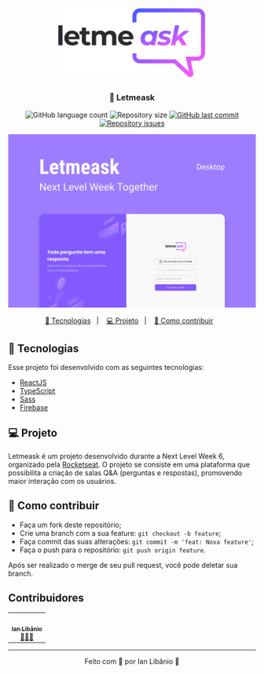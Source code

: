 <h1 align="center">
    <img alt="Letmeask" title="Logo" src="https://raw.githubusercontent.com/ianlibanio/Letmeask/4d61357234bd93b80787d7f0fe92e795ca267119/.github/logo.svg" width="300px" />
</h1>

<h3 align="center">
  💬 Letmeask
</h3>

<p align="center">
  <img alt="GitHub language count" src="https://img.shields.io/github/languages/count/ianlibanio/Letmeask?color=835afd&style=for-the-badge">

  <img alt="Repository size" src="https://img.shields.io/github/repo-size/ianlibanio/Letmeask?color=835afd&style=for-the-badge">
  
  <a href="https://github.com/ianlibanio/Letmeask/commits/master">
    <img alt="GitHub last commit" src="https://img.shields.io/github/last-commit/ianlibanio/Letmeask?color=835afd&style=for-the-badge">
  </a>

  <a href="https://github.com/ianlibanio/Letmeask/issues">
    <img alt="Repository issues" src="https://img.shields.io/github/issues/ianlibanio/Letmeask?color=835afd&style=for-the-badge">
  </a>
</p>

<img alt="Letmeask banner" title="Banner" src="https://raw.githubusercontent.com/ianlibanio/Letmeask/4d61357234bd93b80787d7f0fe92e795ca267119/.github/banner.svg" >

<p align="center">
  <a href="#-tecnologias">🚀 Tecnologias</a>&nbsp;&nbsp;&nbsp;|&nbsp;&nbsp;&nbsp;
  <a href="#-projeto">💻 Projeto</a>&nbsp;&nbsp;&nbsp;|&nbsp;&nbsp;&nbsp;
  <a href="#-como-contribuir">🤔 Como contribuir</a>&nbsp;&nbsp;&nbsp;

<br>

## 🚀 Tecnologias

Esse projeto foi desenvolvido com as seguintes tecnologias:

- [ReactJS](https://reactjs.org)
- [TypeScript](https://www.typescriptlang.org/)
- [Sass](https://sass-lang.com/)
- [Firebase](https://firebase.google.com/)

## 💻 Projeto

Letmeask é um projeto desenvolvido durante a Next Level Week 6, organizado pela [Rocketseat](https://rocketseat.com.br/). O projeto se consiste em uma plataforma que possibilita a criação de salas Q&A (perguntas e respostas), promovendo maior interação com os usuários.
  
## 🤔 Como contribuir

- Faça um fork deste repositório;
- Crie uma branch com a sua feature: `git checkout -b feature`;
- Faça commit das suas alterações: `git commit -m 'feat: Nova feature'`;
- Faça o push para o repositório: `git push origin feature`.

Após ser realizado o merge de seu pull request, você pode deletar sua branch.

## Contribuidores

<table>
  <tr>
    <td align="center"><a href="https://github.com/ianlibanio"><img style="border-radius: 50%;" src="https://github.com/ianlibanio.png?size=100" width="100px;" alt=""/><br /><sub><b>Ian Libânio</b></sub></a><br /><a href="https://github.com/ianlibanio" title="Developer">👨‍🚀🚀</a></td>
  </tr>
</table>
 
---

<p align="center">
    Feito com 🖤 por Ian Libânio 👋
</p>
